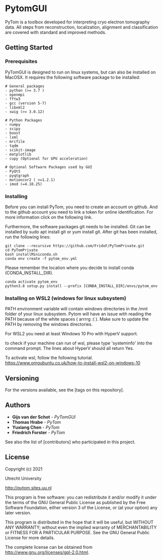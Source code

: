 # PytomGUI

PyTom is a toolbox developed for interpreting cryo electron tomography data. All steps from reconstruction, localization, alignment and classification are covered with standard and improved methods.

## Getting Started



### Prerequisites

PyTomGUI is designed to run on linux systems, but can also be installed on MacOSX. It requires the following software package to be installed:

```
# General packages 
- python (>= 3.7 )
- openmpi 
- fftw3
- gcc (version 5-7) 
- libxml2
- swig (>= 3.0.12)

# Python Packages
- numpy
- scipy
- boost
- lxml 
- mrcfile
- tqdm
- scikit-image
- matplotlib
- cupy (Optional for GPU acceleration)

# Optional Software Packages used by GUI
- PyQt5
- pyqtgraph
- motioncor2 ( >=1.2.1)
- imod (=4.10.25)

```

### Installing

Before you can install PyTom, you need to create an account on github. And to the github account you need to link a token for online identification. For more information click on the following link.

Furthermore, the software packages git needs to be installed. Git can be installed by sudo apt install git or yum install git. After git has been installed, run the following lines:

```
git clone --recursive https://github.com/FridoF/PyTomPrivate.git
cd PyTomPrivate
bash installMiniconda.sh
conda env create -f pytom_env.yml
```

Please remember the location where you decide to install conda (CONDA_INSTALL_DIR). 

```
conda activate pytom_env
python3.8 setup.py install --prefix [CONDA_INSTALL_DIR]/envs/pytom_env
```

### Installing on WSL2 (windows for linux subsystem)

PATH environment variable will contain windows directories in the /mnt folder of your linux subsystem. Pytom will have an issue with reading the PATH because of the white spaces ( arrrrg :( ). Make sure to update the PATH by removing the windows directories.

For WSL2 you need at least Windows 10 Pro with HyperV support.

to check if your machine can run of wsl, please type 'systeminfo' into the command prompt. The lines about HyperV should all return Yes.

To activate wsl, follow the following tutorial.
https://www.omgubuntu.co.uk/how-to-install-wsl2-on-windows-10


## Versioning

For the versions available, see the [tags on this repository]. 

## Authors

* **Gijs van der Schot** - *PyTomGUI* 
* **Thomas Hrabe**       - *PyTom* 
* **Yuxiang Chen**       - *PyTom*
* **Friedrich Forster**  - *PyTom* 

See also the list of [contributors] who participated in this project.

## License

Copyright (c) 2021

Utrecht University

http://pytom.sites.uu.nl

This program is free software: you can redistribute it and/or modify
it under the terms of the GNU General Public License as published by
the Free Software Foundation, either version 3 of the License, or
(at your option) any later version.

This program is distributed in the hope that it will be useful,
but WITHOUT ANY WARRANTY; without even the implied warranty of
MERCHANTABILITY or FITNESS FOR A PARTICULAR PURPOSE.  See the
GNU General Public License for more details.

The complete license can be obtained from 
http://www.gnu.org/licenses/gpl-2.0.html.
